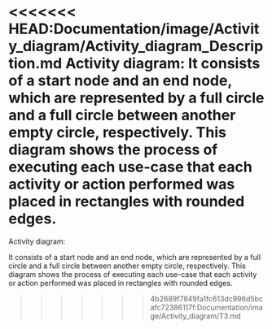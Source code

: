<<<<<<< HEAD:Documentation/image/Activity_diagram/Activity_diagram_Description.md
Activity diagram:
It consists of a start node and an end node, which are represented by a full circle and a full circle between another empty circle, respectively.
This diagram shows the process of executing each use-case that each activity or action performed was placed in rectangles with rounded edges.
=======
Activity diagram:

It consists of a start node and an end node, which are represented by a full circle and a full circle between another empty circle, respectively.
This diagram shows the process of executing each use-case that each activity or action performed was placed in rectangles with rounded edges.
>>>>>>> 4b2689f7849fa1fc613dc996d5bcafc72386117f:Documentation/image/Activity_diagram/T3.md
